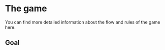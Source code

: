 # The game

You can find more detailed information about the flow and rules of the game here.

## Goal
